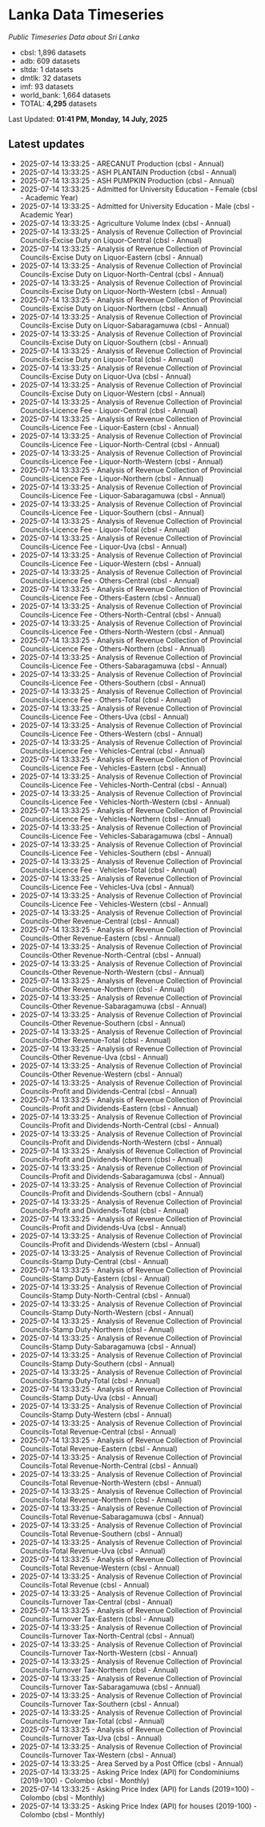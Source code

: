 # Lanka Data Timeseries
*Public Timeseries Data about Sri Lanka*

* cbsl: 1,896 datasets
* adb: 609 datasets
* sltda: 1 datasets
* dmtlk: 32 datasets
* imf: 93 datasets
* world_bank: 1,664 datasets
* TOTAL: **4,295** datasets

Last Updated: **01:41 PM, Monday, 14 July, 2025**

## Latest updates

* 2025-07-14 13:33:25 - ARECANUT Production (cbsl - Annual)
* 2025-07-14 13:33:25 - ASH PLANTAIN Production (cbsl - Annual)
* 2025-07-14 13:33:25 - ASH PUMPKIN Production (cbsl - Annual)
* 2025-07-14 13:33:25 - Admitted for University Education - Female (cbsl - Academic Year)
* 2025-07-14 13:33:25 - Admitted for University Education - Male (cbsl - Academic Year)
* 2025-07-14 13:33:25 - Agriculture Volume Index (cbsl - Annual)
* 2025-07-14 13:33:25 - Analysis of Revenue Collection of Provincial Councils-Excise Duty on Liquor-Central (cbsl - Annual)
* 2025-07-14 13:33:25 - Analysis of Revenue Collection of Provincial Councils-Excise Duty on Liquor-Eastern (cbsl - Annual)
* 2025-07-14 13:33:25 - Analysis of Revenue Collection of Provincial Councils-Excise Duty on Liquor-North-Central (cbsl - Annual)
* 2025-07-14 13:33:25 - Analysis of Revenue Collection of Provincial Councils-Excise Duty on Liquor-North-Western (cbsl - Annual)
* 2025-07-14 13:33:25 - Analysis of Revenue Collection of Provincial Councils-Excise Duty on Liquor-Northern (cbsl - Annual)
* 2025-07-14 13:33:25 - Analysis of Revenue Collection of Provincial Councils-Excise Duty on Liquor-Sabaragamuwa (cbsl - Annual)
* 2025-07-14 13:33:25 - Analysis of Revenue Collection of Provincial Councils-Excise Duty on Liquor-Southern (cbsl - Annual)
* 2025-07-14 13:33:25 - Analysis of Revenue Collection of Provincial Councils-Excise Duty on Liquor-Total (cbsl - Annual)
* 2025-07-14 13:33:25 - Analysis of Revenue Collection of Provincial Councils-Excise Duty on Liquor-Uva (cbsl - Annual)
* 2025-07-14 13:33:25 - Analysis of Revenue Collection of Provincial Councils-Excise Duty on Liquor-Western (cbsl - Annual)
* 2025-07-14 13:33:25 - Analysis of Revenue Collection of Provincial Councils-Licence Fee - Liquor-Central (cbsl - Annual)
* 2025-07-14 13:33:25 - Analysis of Revenue Collection of Provincial Councils-Licence Fee - Liquor-Eastern (cbsl - Annual)
* 2025-07-14 13:33:25 - Analysis of Revenue Collection of Provincial Councils-Licence Fee - Liquor-North-Central (cbsl - Annual)
* 2025-07-14 13:33:25 - Analysis of Revenue Collection of Provincial Councils-Licence Fee - Liquor-North-Western (cbsl - Annual)
* 2025-07-14 13:33:25 - Analysis of Revenue Collection of Provincial Councils-Licence Fee - Liquor-Northern (cbsl - Annual)
* 2025-07-14 13:33:25 - Analysis of Revenue Collection of Provincial Councils-Licence Fee - Liquor-Sabaragamuwa (cbsl - Annual)
* 2025-07-14 13:33:25 - Analysis of Revenue Collection of Provincial Councils-Licence Fee - Liquor-Southern (cbsl - Annual)
* 2025-07-14 13:33:25 - Analysis of Revenue Collection of Provincial Councils-Licence Fee - Liquor-Total (cbsl - Annual)
* 2025-07-14 13:33:25 - Analysis of Revenue Collection of Provincial Councils-Licence Fee - Liquor-Uva (cbsl - Annual)
* 2025-07-14 13:33:25 - Analysis of Revenue Collection of Provincial Councils-Licence Fee - Liquor-Western (cbsl - Annual)
* 2025-07-14 13:33:25 - Analysis of Revenue Collection of Provincial Councils-Licence Fee - Others-Central (cbsl - Annual)
* 2025-07-14 13:33:25 - Analysis of Revenue Collection of Provincial Councils-Licence Fee - Others-Eastern (cbsl - Annual)
* 2025-07-14 13:33:25 - Analysis of Revenue Collection of Provincial Councils-Licence Fee - Others-North-Central (cbsl - Annual)
* 2025-07-14 13:33:25 - Analysis of Revenue Collection of Provincial Councils-Licence Fee - Others-North-Western (cbsl - Annual)
* 2025-07-14 13:33:25 - Analysis of Revenue Collection of Provincial Councils-Licence Fee - Others-Northern (cbsl - Annual)
* 2025-07-14 13:33:25 - Analysis of Revenue Collection of Provincial Councils-Licence Fee - Others-Sabaragamuwa (cbsl - Annual)
* 2025-07-14 13:33:25 - Analysis of Revenue Collection of Provincial Councils-Licence Fee - Others-Southern (cbsl - Annual)
* 2025-07-14 13:33:25 - Analysis of Revenue Collection of Provincial Councils-Licence Fee - Others-Total (cbsl - Annual)
* 2025-07-14 13:33:25 - Analysis of Revenue Collection of Provincial Councils-Licence Fee - Others-Uva (cbsl - Annual)
* 2025-07-14 13:33:25 - Analysis of Revenue Collection of Provincial Councils-Licence Fee - Others-Western (cbsl - Annual)
* 2025-07-14 13:33:25 - Analysis of Revenue Collection of Provincial Councils-Licence Fee - Vehicles-Central (cbsl - Annual)
* 2025-07-14 13:33:25 - Analysis of Revenue Collection of Provincial Councils-Licence Fee - Vehicles-Eastern (cbsl - Annual)
* 2025-07-14 13:33:25 - Analysis of Revenue Collection of Provincial Councils-Licence Fee - Vehicles-North-Central (cbsl - Annual)
* 2025-07-14 13:33:25 - Analysis of Revenue Collection of Provincial Councils-Licence Fee - Vehicles-North-Western (cbsl - Annual)
* 2025-07-14 13:33:25 - Analysis of Revenue Collection of Provincial Councils-Licence Fee - Vehicles-Northern (cbsl - Annual)
* 2025-07-14 13:33:25 - Analysis of Revenue Collection of Provincial Councils-Licence Fee - Vehicles-Sabaragamuwa (cbsl - Annual)
* 2025-07-14 13:33:25 - Analysis of Revenue Collection of Provincial Councils-Licence Fee - Vehicles-Southern (cbsl - Annual)
* 2025-07-14 13:33:25 - Analysis of Revenue Collection of Provincial Councils-Licence Fee - Vehicles-Total (cbsl - Annual)
* 2025-07-14 13:33:25 - Analysis of Revenue Collection of Provincial Councils-Licence Fee - Vehicles-Uva (cbsl - Annual)
* 2025-07-14 13:33:25 - Analysis of Revenue Collection of Provincial Councils-Licence Fee - Vehicles-Western (cbsl - Annual)
* 2025-07-14 13:33:25 - Analysis of Revenue Collection of Provincial Councils-Other Revenue-Central (cbsl - Annual)
* 2025-07-14 13:33:25 - Analysis of Revenue Collection of Provincial Councils-Other Revenue-Eastern (cbsl - Annual)
* 2025-07-14 13:33:25 - Analysis of Revenue Collection of Provincial Councils-Other Revenue-North-Central (cbsl - Annual)
* 2025-07-14 13:33:25 - Analysis of Revenue Collection of Provincial Councils-Other Revenue-North-Western (cbsl - Annual)
* 2025-07-14 13:33:25 - Analysis of Revenue Collection of Provincial Councils-Other Revenue-Northern (cbsl - Annual)
* 2025-07-14 13:33:25 - Analysis of Revenue Collection of Provincial Councils-Other Revenue-Sabaragamuwa (cbsl - Annual)
* 2025-07-14 13:33:25 - Analysis of Revenue Collection of Provincial Councils-Other Revenue-Southern (cbsl - Annual)
* 2025-07-14 13:33:25 - Analysis of Revenue Collection of Provincial Councils-Other Revenue-Total (cbsl - Annual)
* 2025-07-14 13:33:25 - Analysis of Revenue Collection of Provincial Councils-Other Revenue-Uva (cbsl - Annual)
* 2025-07-14 13:33:25 - Analysis of Revenue Collection of Provincial Councils-Other Revenue-Western (cbsl - Annual)
* 2025-07-14 13:33:25 - Analysis of Revenue Collection of Provincial Councils-Profit and Dividends-Central (cbsl - Annual)
* 2025-07-14 13:33:25 - Analysis of Revenue Collection of Provincial Councils-Profit and Dividends-Eastern (cbsl - Annual)
* 2025-07-14 13:33:25 - Analysis of Revenue Collection of Provincial Councils-Profit and Dividends-North-Central (cbsl - Annual)
* 2025-07-14 13:33:25 - Analysis of Revenue Collection of Provincial Councils-Profit and Dividends-North-Western (cbsl - Annual)
* 2025-07-14 13:33:25 - Analysis of Revenue Collection of Provincial Councils-Profit and Dividends-Northern (cbsl - Annual)
* 2025-07-14 13:33:25 - Analysis of Revenue Collection of Provincial Councils-Profit and Dividends-Sabaragamuwa (cbsl - Annual)
* 2025-07-14 13:33:25 - Analysis of Revenue Collection of Provincial Councils-Profit and Dividends-Southern (cbsl - Annual)
* 2025-07-14 13:33:25 - Analysis of Revenue Collection of Provincial Councils-Profit and Dividends-Total (cbsl - Annual)
* 2025-07-14 13:33:25 - Analysis of Revenue Collection of Provincial Councils-Profit and Dividends-Uva (cbsl - Annual)
* 2025-07-14 13:33:25 - Analysis of Revenue Collection of Provincial Councils-Profit and Dividends-Western (cbsl - Annual)
* 2025-07-14 13:33:25 - Analysis of Revenue Collection of Provincial Councils-Stamp Duty-Central (cbsl - Annual)
* 2025-07-14 13:33:25 - Analysis of Revenue Collection of Provincial Councils-Stamp Duty-Eastern (cbsl - Annual)
* 2025-07-14 13:33:25 - Analysis of Revenue Collection of Provincial Councils-Stamp Duty-North-Central (cbsl - Annual)
* 2025-07-14 13:33:25 - Analysis of Revenue Collection of Provincial Councils-Stamp Duty-North-Western (cbsl - Annual)
* 2025-07-14 13:33:25 - Analysis of Revenue Collection of Provincial Councils-Stamp Duty-Northern (cbsl - Annual)
* 2025-07-14 13:33:25 - Analysis of Revenue Collection of Provincial Councils-Stamp Duty-Sabaragamuwa (cbsl - Annual)
* 2025-07-14 13:33:25 - Analysis of Revenue Collection of Provincial Councils-Stamp Duty-Southern (cbsl - Annual)
* 2025-07-14 13:33:25 - Analysis of Revenue Collection of Provincial Councils-Stamp Duty-Total (cbsl - Annual)
* 2025-07-14 13:33:25 - Analysis of Revenue Collection of Provincial Councils-Stamp Duty-Uva (cbsl - Annual)
* 2025-07-14 13:33:25 - Analysis of Revenue Collection of Provincial Councils-Stamp Duty-Western (cbsl - Annual)
* 2025-07-14 13:33:25 - Analysis of Revenue Collection of Provincial Councils-Total Revenue-Central (cbsl - Annual)
* 2025-07-14 13:33:25 - Analysis of Revenue Collection of Provincial Councils-Total Revenue-Eastern (cbsl - Annual)
* 2025-07-14 13:33:25 - Analysis of Revenue Collection of Provincial Councils-Total Revenue-North-Central (cbsl - Annual)
* 2025-07-14 13:33:25 - Analysis of Revenue Collection of Provincial Councils-Total Revenue-North-Western (cbsl - Annual)
* 2025-07-14 13:33:25 - Analysis of Revenue Collection of Provincial Councils-Total Revenue-Northern (cbsl - Annual)
* 2025-07-14 13:33:25 - Analysis of Revenue Collection of Provincial Councils-Total Revenue-Sabaragamuwa (cbsl - Annual)
* 2025-07-14 13:33:25 - Analysis of Revenue Collection of Provincial Councils-Total Revenue-Southern (cbsl - Annual)
* 2025-07-14 13:33:25 - Analysis of Revenue Collection of Provincial Councils-Total Revenue-Uva (cbsl - Annual)
* 2025-07-14 13:33:25 - Analysis of Revenue Collection of Provincial Councils-Total Revenue-Western (cbsl - Annual)
* 2025-07-14 13:33:25 - Analysis of Revenue Collection of Provincial Councils-Total Revenue (cbsl - Annual)
* 2025-07-14 13:33:25 - Analysis of Revenue Collection of Provincial Councils-Turnover Tax-Central (cbsl - Annual)
* 2025-07-14 13:33:25 - Analysis of Revenue Collection of Provincial Councils-Turnover Tax-Eastern (cbsl - Annual)
* 2025-07-14 13:33:25 - Analysis of Revenue Collection of Provincial Councils-Turnover Tax-North-Central (cbsl - Annual)
* 2025-07-14 13:33:25 - Analysis of Revenue Collection of Provincial Councils-Turnover Tax-North-Western (cbsl - Annual)
* 2025-07-14 13:33:25 - Analysis of Revenue Collection of Provincial Councils-Turnover Tax-Northern (cbsl - Annual)
* 2025-07-14 13:33:25 - Analysis of Revenue Collection of Provincial Councils-Turnover Tax-Sabaragamuwa (cbsl - Annual)
* 2025-07-14 13:33:25 - Analysis of Revenue Collection of Provincial Councils-Turnover Tax-Southern (cbsl - Annual)
* 2025-07-14 13:33:25 - Analysis of Revenue Collection of Provincial Councils-Turnover Tax-Total (cbsl - Annual)
* 2025-07-14 13:33:25 - Analysis of Revenue Collection of Provincial Councils-Turnover Tax-Uva (cbsl - Annual)
* 2025-07-14 13:33:25 - Analysis of Revenue Collection of Provincial Councils-Turnover Tax-Western (cbsl - Annual)
* 2025-07-14 13:33:25 - Area Served by a Post Office (cbsl - Annual)
* 2025-07-14 13:33:25 - Asking Price Index (API) for Condominiums (2019=100) - Colombo (cbsl - Monthly)
* 2025-07-14 13:33:25 - Asking Price Index (API) for Lands (2019=100) - Colombo (cbsl - Monthly)
* 2025-07-14 13:33:25 - Asking Price Index (API) for houses (2019-100) - Colombo (cbsl - Monthly)